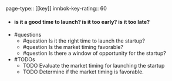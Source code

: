 page-type:: [[key]]
innbok-key-rating:: 60
- #### is it a good time to launch? is it too early? is it too late?
- #questions
  - #question Is it the right time to launch the startup?
  - #question Is the market timing favorable?
  - #question Is there a window of opportunity for the startup?
- #TODOs
  - TODO Evaluate the market timing for launching the startup
  - TODO  Determine if the market timing is favorable.



